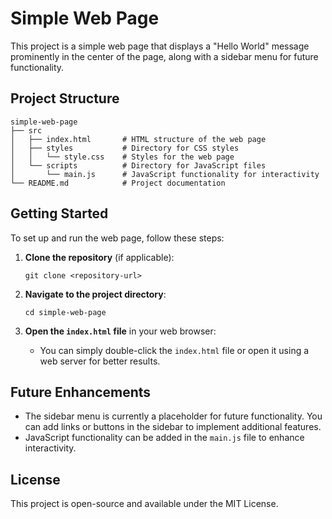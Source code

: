 # Simple Web Page

This project is a simple web page that displays a "Hello World" message prominently in the center of the page, along with a sidebar menu for future functionality.

## Project Structure

```
simple-web-page
├── src
│   ├── index.html       # HTML structure of the web page
│   ├── styles           # Directory for CSS styles
│   │   └── style.css    # Styles for the web page
│   └── scripts          # Directory for JavaScript files
│       └── main.js      # JavaScript functionality for interactivity
└── README.md            # Project documentation
```

## Getting Started

To set up and run the web page, follow these steps:

1. **Clone the repository** (if applicable):
   ```
   git clone <repository-url>
   ```

2. **Navigate to the project directory**:
   ```
   cd simple-web-page
   ```

3. **Open the `index.html` file** in your web browser:
   - You can simply double-click the `index.html` file or open it using a web server for better results.

## Future Enhancements

- The sidebar menu is currently a placeholder for future functionality. You can add links or buttons in the sidebar to implement additional features.
- JavaScript functionality can be added in the `main.js` file to enhance interactivity.

## License

This project is open-source and available under the MIT License.